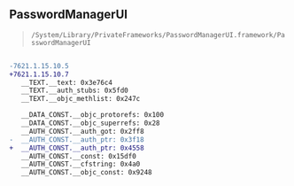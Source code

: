 ## PasswordManagerUI

> `/System/Library/PrivateFrameworks/PasswordManagerUI.framework/PasswordManagerUI`

```diff

-7621.1.15.10.5
+7621.1.15.10.7
   __TEXT.__text: 0x3e76c4
   __TEXT.__auth_stubs: 0x5fd0
   __TEXT.__objc_methlist: 0x247c

   __DATA_CONST.__objc_protorefs: 0x100
   __DATA_CONST.__objc_superrefs: 0x28
   __AUTH_CONST.__auth_got: 0x2ff8
-  __AUTH_CONST.__auth_ptr: 0x3f18
+  __AUTH_CONST.__auth_ptr: 0x4558
   __AUTH_CONST.__const: 0x15df0
   __AUTH_CONST.__cfstring: 0x4a0
   __AUTH_CONST.__objc_const: 0x9248

```
